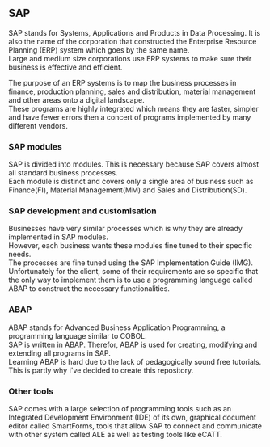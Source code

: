 ## SAP

SAP stands for Systems, Applications and Products in Data Processing. It is also the name of the corporation that
constructed the Enterprise Resource Planning (ERP) system which goes by the same name.  
Large and medium size corporations use ERP systems to make sure their business is effective and efficient.  

The purpose of an ERP systems is to map the business processes in finance, production planning, sales and
distribution, material management and other areas onto a digital landscape.  
These programs are highly integrated which means they are faster, simpler and have fewer errors then a 
concert of programs implemented by many different vendors.  

### SAP modules

SAP is divided into modules. This is necessary because SAP covers almost all standard business processes.  
Each module is distinct and covers only a single area of business such as Finance(FI), Material Management(MM)
and Sales and Distribution(SD).  

### SAP development and customisation

Businesses have very similar processes which is why they are already implemented in SAP modules.  
However, each business wants these modules fine tuned to their specific needs.  
The processes are fine tuned using the SAP Implementation Guide (IMG). Unfortunately for the client, some of
their requirements are so specific that the only way to implement them is to use a programming language called
ABAP to construct the necessary functionalities.  

### ABAP

ABAP stands for Advanced Business Application Programming, a programming language similar to COBOL.  
SAP is written in ABAP. Therefor, ABAP is used for creating, modifying and extending all programs in SAP.  
Learning ABAP is hard due to the lack of pedagogically sound free tutorials. This is partly why I've decided
to create this repository.  

### Other tools

SAP comes with a large selection of programming tools such as an Integrated Development Environment (IDE) of its own,
graphical document editor called SmartForms, tools that allow SAP to connect and communicate with other system
called ALE as well as testing tools like eCATT.  
